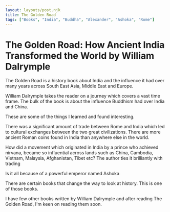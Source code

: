 ```yaml
---
layout: layouts/post.njk
title: The Golden Road
tags: ["Books", "India", "Buddha", "Alexander", "Ashoka", "Rome"]
---
```


# The Golden Road: How Ancient India Transformed the World by William Dalrymple

The Golden Road is a history book about India and the influence it had over many years across South East Asia, Middle East and Europe.

William Dalrymple takes the reader on a journey which covers a vast time frame. The bulk of the book is about the influence Buddhism had over India and China.

These are some of the things I learned and found interesting.

There was a significant amount of trade between Rome and India which led to cultural exchanges between the two great civilizations. There are more ancient Roman coins found in India than anywhere else in the world.

How did a movement which originated in India by a prince who achieved nirvana, became so influential across lands such as China, Cambodia, Vietnam, Malaysia, Afghanistan, Tibet etc? The author ties it brilliantly with trading

Is it all because of a powerful emperor named Ashoka

There are certain books that change the way to look at history. This is one of those books.

I have few other books written by William Dalrymple and after reading The Golden Road, I'm keen on reading them soon.
